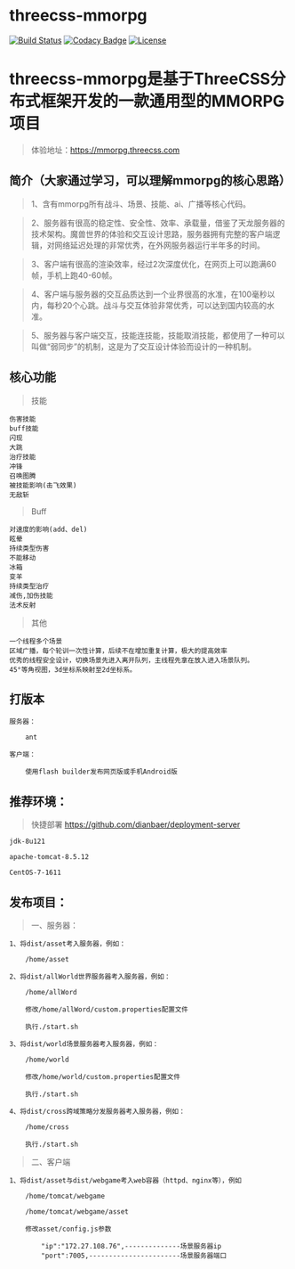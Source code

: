 # threecss-mmorpg

[![Build Status](https://travis-ci.org/dianbaer/MMORPG.svg?branch=master)](https://travis-ci.org/dianbaer/MMORPG)
[![Codacy Badge](https://api.codacy.com/project/badge/Grade/30998ad031bb430c8a9dd6246e30c689)](https://www.codacy.com/app/232365732/threecss-mmorpg?utm_source=github.com&amp;utm_medium=referral&amp;utm_content=dianbaer/threecss-mmorpg&amp;utm_campaign=Badge_Grade)
[![License](https://img.shields.io/badge/License-MIT-blue.svg)](LICENSE)

# threecss-mmorpg是基于ThreeCSS分布式框架开发的一款通用型的MMORPG项目

>体验地址：https://mmorpg.threecss.com

## 简介（大家通过学习，可以理解mmorpg的核心思路）

>1、含有mmorpg所有战斗、场景、技能、ai、广播等核心代码。

>2、服务器有很高的稳定性、安全性、效率、承载量，借鉴了天龙服务器的技术架构。魔兽世界的体验和交互设计思路，服务器拥有完整的客户端逻辑，对网络延迟处理的非常优秀，在外网服务器运行半年多的时间。

>3、客户端有很高的渲染效率，经过2次深度优化，在网页上可以跑满60帧，手机上跑40-60帧。

>4、客户端与服务器的交互品质达到一个业界很高的水准，在100毫秒以内，每秒20个心跳。战斗与交互体验非常优秀，可以达到国内较高的水准。

>5、服务器与客户端交互，技能连技能，技能取消技能，都使用了一种可以叫做“弱同步”的机制，这是为了交互设计体验而设计的一种机制。

## 核心功能

>技能

	伤害技能
	buff技能
	闪现
	大跳
	治疗技能
	冲锋
	召唤图腾
	被技能影响(击飞效果)
	无敌斩
	
>Buff

	对速度的影响(add、del)
	眩晕
	持续类型伤害
	不能移动
	冰箱
	变羊
	持续类型治疗
	减伤,加伤技能
	法术反射

>其他

	一个线程多个场景
	区域广播，每个轮训一次性计算，后续不在增加重复计算，极大的提高效率
	优秀的线程安全设计，切换场景先进入离开队列，主线程先拿在放入进入场景队列。
	45°等角视图，3d坐标系映射至2d坐标系。
	

## 打版本

	服务器：

		ant
	
	客户端：
	
		使用flash builder发布网页版或手机Android版
		
## 推荐环境：

>快捷部署 https://github.com/dianbaer/deployment-server

	jdk-8u121

	apache-tomcat-8.5.12

	CentOS-7-1611

	
## 发布项目：
	
>一、服务器：

	1、将dist/asset考入服务器，例如：
	
		/home/asset

	2、将dist/allWorld世界服务器考入服务器，例如：
	
		/home/allWord
		
		修改/home/allWord/custom.properties配置文件
		
		执行./start.sh
		
	3、将dist/world场景服务器考入服务器，例如：
		
		/home/world
		
		修改/home/world/custom.properties配置文件
		
		执行./start.sh
		
	4、将dist/cross跨域策略分发服务器考入服务器，例如：
	
		/home/cross
		
		执行./start.sh
	
>二、客户端

	1、将dist/asset与dist/webgame考入web容器（httpd、nginx等），例如
	
		/home/tomcat/webgame
		
		/home/tomcat/webgame/asset
		
		修改asset/config.js参数
		
			"ip":"172.27.108.76",--------------场景服务器ip
			"port":7005,-----------------------场景服务器端口
	
